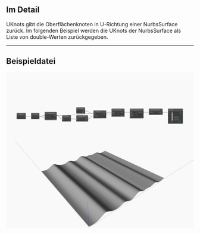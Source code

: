 ## Im Detail
UKnots gibt die Oberflächenknoten in U-Richtung einer NurbsSurface zurück. Im folgenden Beispiel werden die UKnots der NurbsSurface als Liste von double-Werten zurückgegeben.
___
## Beispieldatei

![UKnots](./Autodesk.DesignScript.Geometry.NurbsSurface.UKnots_img.jpg)

